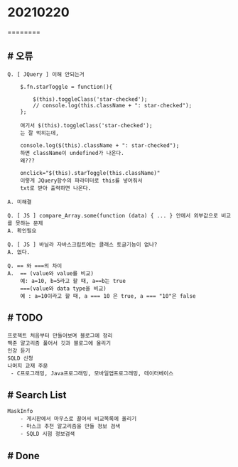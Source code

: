 # 20210220
========

## # 오류
    Q. [ JQuery ] 이해 안되는거

        $.fn.starToggle = function(){
        
            $(this).toggleClass('star-checked');
            // console.log(this.className + ": star-checked");
        };

        여기서 $(this).toggleClass('star-checked');
        는 잘 먹히는데,

        console.log($(this).className + ": star-checked"); 
        하면 className이 undefined가 나온다.
        왜???

        onclick="$(this).starToggle(this.className)" 
        이렇게 JQuery함수의 파라미터로 this를 넣어줘서
        txt로 받아 출력하면 나온다.

    A. 미해결

    Q. [ JS ] compare_Array.some(function (data) { ... } 안에서 외부값으로 비교를 못하는 문제
    A. 확인필요

    Q. [ JS ] 바닐라 자바스크립트에는 클래스 토글기능이 없나?
    A. 없다.

    Q. == 와 ===의 차이
    A.  == (value와 value를 비교)
        예: a=10, b=5라고 할 때, a==b는 true
        ===(value와 data type을 비교)
        예 : a=10이라고 할 때, a === 10 은 true, a === "10"은 false

## # TODO
    프로젝트 처음부터 만들어보며 블로그에 정리
    백준 알고리즘 풀어서 깃과 블로그에 올리기
    인강 듣기
    SQLD 신청
    나머지 교재 주문
     - C프로그래밍, Java프로그래밍, 모바일앱프로그래밍, 데이터베이스

## # Search List
    MaskInfo
        - 게시판에서 마우스로 끌어서 비교목록에 올리기
        - 마스크 추천 알고리즘을 만들 정보 검색
        - SQLD 시험 정보검색
  
## # Done


